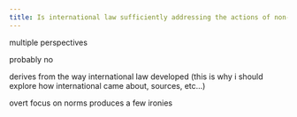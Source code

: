 ```yaml
---
title: Is international law sufficiently addressing the actions of non-state actors?
---
```

multiple perspectives

probably no

derives from the way international law developed (this is why i should explore how international came about, sources, etc...)

overt focus on norms produces a few ironies